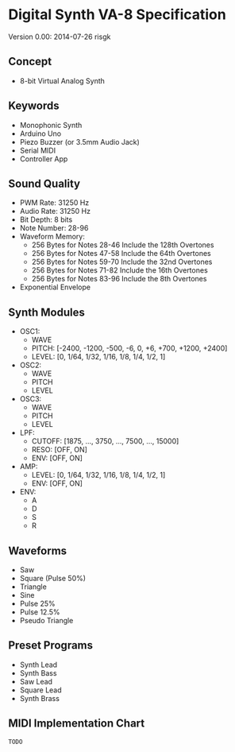 # Digital Synth VA-8 Specification

Version 0.00: 2014-07-26 risgk

## Concept

- 8-bit Virtual Analog Synth

## Keywords

- Monophonic Synth
- Arduino Uno
- Piezo Buzzer (or 3.5mm Audio Jack)
- Serial MIDI
- Controller App

## Sound Quality

- PWM Rate: 31250 Hz
- Audio Rate: 31250 Hz
- Bit Depth: 8 bits
- Note Number: 28-96
- Waveform Memory:
    - 256 Bytes for Notes 28-46 Include the 128th Overtones
    - 256 Bytes for Notes 47-58 Include the 64th Overtones
    - 256 Bytes for Notes 59-70 Include the 32nd Overtones
    - 256 Bytes for Notes 71-82 Include the 16th Overtones
    - 256 Bytes for Notes 83-96 Include the 8th Overtones
- Exponential Envelope

## Synth Modules

- OSC1:
    - WAVE
    - PITCH: [-2400, -1200, -500, -6, 0, +6, +700, +1200, +2400]
    - LEVEL: [0, 1/64, 1/32, 1/16, 1/8, 1/4, 1/2, 1]
- OSC2:
    - WAVE
    - PITCH
    - LEVEL
- OSC3:
    - WAVE
    - PITCH
    - LEVEL
- LPF:
    - CUTOFF: [1875, ..., 3750, ..., 7500, ..., 15000]
    - RESO: [OFF, ON]
    - ENV: [OFF, ON]
- AMP:
    - LEVEL: [0, 1/64, 1/32, 1/16, 1/8, 1/4, 1/2, 1]
    - ENV: [OFF, ON]
- ENV:
    - A
    - D
    - S
    - R

## Waveforms

- Saw
- Square (Pulse 50%)
- Triangle
- Sine
- Pulse 25%
- Pulse 12.5%
- Pseudo Triangle

## Preset Programs

- Synth Lead
- Synth Bass
- Saw Lead
- Square Lead
- Synth Brass

## MIDI Implementation Chart

    TODO
